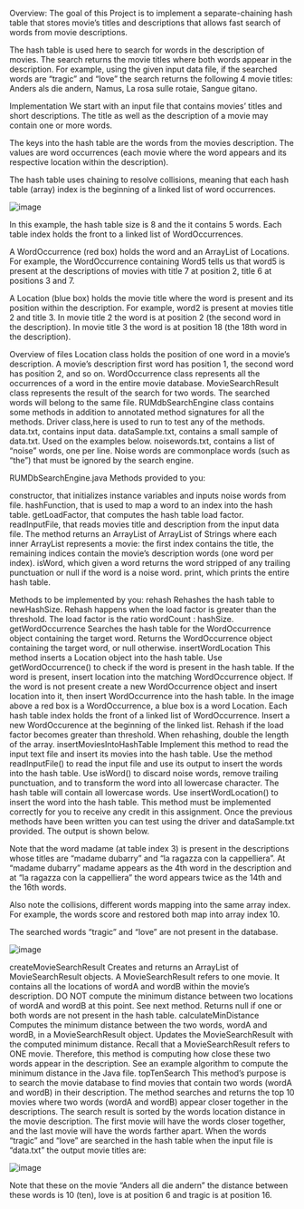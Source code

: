 Overview:
The goal of this Project is to implement a separate-chaining hash table that stores movie’s titles and descriptions that allows fast search of words from movie descriptions.

The hash table is used here to search for words in the description of movies. The search returns the movie titles where both words appear in the description. For example, using the given input data file, if the searched words are “tragic” and “love” the search returns the following 4 movie titles: Anders als die andern, Namus, La rosa sulle rotaie, Sangue gitano. 

Implementation
We start with an input file that contains movies’ titles and short descriptions. The title as well as the description of a movie may contain one or more words.
 
The keys into the hash table are the words from the movies description. The values are word occurrences (each movie where the word appears and its respective location within the description).
 
The hash table uses chaining to resolve collisions, meaning that each hash table (array) index is the beginning of a linked list of word occurrences.

![image](https://github.com/SROTRIYOSENGUPTA/RUMDb-Search-Engine/assets/69280834/9d5aaf32-af1e-426e-890e-ef6eb4bb03c6)

In this example, the hash table size is 8 and the it contains 5 words. Each table index holds the front to a linked list of WordOccurrences.

A WordOccurrence (red box) holds the word and an ArrayList of Locations. For example, the WordOccurrence containing Word5 tells us that word5 is present at the descriptions of movies with title 7 at position 2, title 6 at positions 3 and 7.

A Location (blue box) holds the movie title where the word is present and its position within the description. For example, word2 is present at movies title 2 and title 3. In movie title 2 the word is at position 2 (the second word in the description). In movie title 3 the word is at position 18 (the 18th word in the description).

Overview of files
Location class holds the position of one word in a movie’s description. A movie’s description first word has position 1, the second word has position 2, and so on.
WordOccurrence class represents all the occurrences of a word in the entire movie database.
MovieSearchResult class represents the result of the search for two words. The searched words will belong to the same file.
RUMdbSearchEngine class contains some methods in addition to annotated method signatures for all the methods.
Driver class,here is used to run to test any of the methods. 
data.txt, contains input data.
dataSample.txt, contains a small sample of data.txt. Used on the examples below.
noisewords.txt, contains a list of “noise” words, one per line. Noise words are commonplace words (such as “the”) that must be ignored by the search engine. 

RUMDbSearchEngine.java
Methods provided to you:

constructor, that initializes instance variables and inputs noise words from file.
hashFunction, that is used to map a word to an index into the hash table.
getLoadFactor, that computes the hash table load factor.
readInputFile, that reads movies title and description from the input data file.
The method returns an ArrayList of ArrayList of Strings where each inner ArrayList represents a movie: the first index contains the title, the remaining indices contain the movie’s description words (one word per index).
isWord, which given a word returns the word stripped of any trailing punctuation or null if the word is a noise word.
print, which prints the entire hash table.

Methods to be implemented by you:
rehash
Rehashes the hash table to newHashSize.
Rehash happens when the load factor is greater than the threshold.
The load factor is the ratio wordCount : hashSize.
getWordOccurrence
Searches the hash table for the WordOccurrence object containing the target word.
Returns the WordOccurrence object containing the target word, or null otherwise.
insertWordLocation
This method inserts a Location object into the hash table.
Use getWordOccurrence() to check if the word is present in the hash table.
If the word is present, insert location into the matching WordOccurrence object.
If the word is not present create a new WordOccurrence object and insert location into it, then insert WordOccurrence into the hash table.
In the image above a red box is a WordOccurrence, a blue box is a word Location.
Each hash table index holds the front of a linked list of WordOccurrence.
Insert a new WordOccurence at the beginning of the linked list.
Rehash if the load factor becomes greater than threshold. When rehashing, double the length of the array.
insertMoviesIntoHashTable
Implement this method to read the input text file and insert its movies into the hash table.
Use the method readInputFile() to read the input file and use its output to insert the words into the hash table.
Use isWord() to discard noise words, remove trailing punctuation, and to transform the word into all lowercase character. The hash table will contain all lowercase words.
Use insertWordLocation() to insert the word into the hash table.
This method must be implemented correctly for you to receive any credit in this assignment.
Once the previous methods have been written you can test using the driver and dataSample.txt provided. The output is shown below.

Note that the word madame (at table index 3) is present in the descriptions whose titles are “madame dubarry” and “la ragazza con la cappelliera”. At “madame dubarry” madame appears as the 4th word in the description and at “la ragazza con la cappelliera” the word appears twice as the 14th and the 16th words.

Also note the collisions, different words mapping into the same array index. For example, the words score and restored both map into array index 10.

The searched words “tragic” and “love” are not present in the database.

![image](https://github.com/SROTRIYOSENGUPTA/MovieSearchEngine/assets/69280834/191eec29-e9a7-4789-8383-99b18735f5e1)

createMovieSearchResult
Creates and returns an ArrayList of MovieSearchResult objects.
A MovieSearchResult refers to one movie. It contains all the locations of wordA and wordB within the movie’s description.
DO NOT compute the minimum distance between two locations of wordA and wordB at this point. See next method.
Returns null if one or both words are not present in the hash table.
calculateMinDistance
Computes the minimum distance between the two words, wordA and wordB, in a MovieSearchResult object.
Updates the MovieSearchResult with the computed minimum distance.
Recall that a MovieSearchResult refers to ONE movie. Therefore, this method is computing how close these two words appear in the description.
See an example algorithm to compute the minimum distance in the Java file.
topTenSearch
This method’s purpose is to search the movie database to find movies that contain two words (wordA and wordB) in their description.
The method searches and returns the top 10 movies where two words (wordA and wordB) appear closer together in the descriptions.
The search result is sorted by the words location distance in the movie description. The first movie will have the words closer together, and the last movie will have the words farther apart.
When the words “tragic” and “love” are searched in the hash table when the input file is “data.txt” the output movie titles are:

![image](https://github.com/SROTRIYOSENGUPTA/MovieSearchEngine/assets/69280834/de2027b6-1baf-4c43-9719-346fbd5a7930)

Note that these on the movie “Anders all die andern” the distance between these words is 10 (ten), love is at position 6 and tragic is at position 16. 





